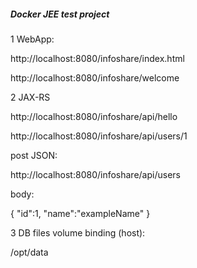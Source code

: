 ##### Docker JEE test project

1 WebApp:

http://localhost:8080/infoshare/index.html

http://localhost:8080/infoshare/welcome

2 JAX-RS

http://localhost:8080/infoshare/api/hello

http://localhost:8080/infoshare/api/users/1

post JSON:

http://localhost:8080/infoshare/api/users

body:

{
"id":1,
"name":"exampleName"
}


3 DB files volume binding (host):

/opt/data
